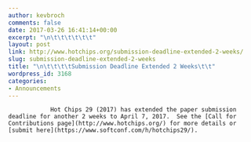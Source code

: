 ```yaml
---
author: kevbroch
comments: false
date: 2017-03-26 16:41:14+00:00
excerpt: "\n\t\t\t\t\t\t"
layout: post
link: http://www.hotchips.org/submission-deadline-extended-2-weeks/
slug: submission-deadline-extended-2-weeks
title: "\n\t\t\t\tSubmission Deadline Extended 2 Weeks\t\t"
wordpress_id: 3168
categories:
- Announcements
---
```



				Hot Chips 29 (2017) has extended the paper submission deadline for another 2 weeks to April 7, 2017.  See the [Call for Contributions page](http://www.hotchips.org/) for more details or [submit here](https://www.softconf.com/h/hotchips29/).		
